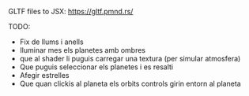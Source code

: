 GLTF files to JSX: https://gltf.pmnd.rs/ 


TODO:
- Fix de llums i anells
- Iluminar mes els planetes amb ombres
- que al shader li puguis carregar una textura (per simular atmosfera)
- Que puguis seleccionar els planetes i es resalti
- Afegir estrelles
- Que quan clickis al planeta els orbits controls girin entorn al planeta 